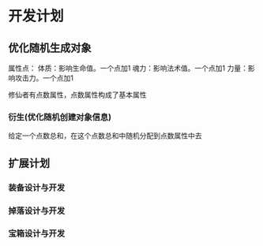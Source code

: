 # 开发计划

## 优化随机生成对象

属性点：
体质：影响生命值。一个点加1
魂力：影响法术值。一个点加1
力量：影响攻击力。一个点加1

修仙者有点数属性，点数属性构成了基本属性

### 衍生(优化随机创建对象信息)

给定一个点数总和，在这个点数总和中随机分配到点数属性中去


## 扩展计划

### 装备设计与开发

### 掉落设计与开发

### 宝箱设计与开发
